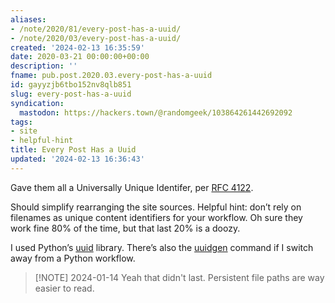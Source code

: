```yaml
---
aliases:
- /note/2020/81/every-post-has-a-uuid/
- /note/2020/03/every-post-has-a-uuid/
created: '2024-02-13 16:35:59'
date: 2020-03-21 00:00:00+00:00
description: ''
fname: pub.post.2020.03.every-post-has-a-uuid
id: gayyzjb6tbo152nv8qlb851
slug: every-post-has-a-uuid
syndication:
  mastodon: https://hackers.town/@randomgeek/103864261442692092
tags:
- site
- helpful-hint
title: Every Post Has a Uuid
updated: '2024-02-13 16:36:43'
---
```


Gave them all a Universally Unique Identifer, per [RFC 4122](http://www.faqs.org/rfcs/rfc4122.html).

Should simplify rearranging the site sources. Helpful hint: don’t rely on filenames as unique content identifiers for your workflow. Oh sure they work fine 80% of the time, but that last 20% is a doozy.

I used Python’s [uuid](https://docs.python.org/3/library/uuid.html) library. There’s also the [uuidgen](http://bigdatums.net/2016/10/01/generate-uuid-linux/) command if I switch away from a Python workflow.

> [!NOTE] 2024-01-14
> Yeah that didn't last. Persistent file paths are way easier to read.